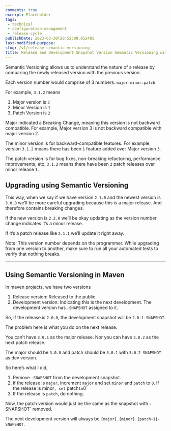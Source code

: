 ```yaml
---
comments: true
excerpt: Placeholder 
tags:
 - technical
 - configuration-management
 - release-cycle
publishDate: 2023-03-30T20:52:08.052481
last-modified-purpose:
slug: /v1/release-semantic-versioning
title: Release and Development Snapshot Version Semantic Versioning with Maven
---
```


Semantic Versioning allows us to understand the nature of a release by comparing the newly released version with the previous version.

Each version number would comprise of 3 numbers. `major.minor.patch`

For example, `3.1.2` means

1. Major version is `3`
2. Minor Version is `1`
3. Patch Version is `2`

Major indicated a Breaking Change, meaning this version is not backward compatible. For example, Major version 3 is not backward compatible with major version 2.

The minor version is for backward-compatible features. For example, version `3.1.2` means there has been `1` feature added over Major version `3`.

The patch version is for bug fixes, non-breaking refactoring, performance improvements, etc. `3.1.2` means there have been `2` patch releases over minor release `1`.

## Upgrading using Semantic Versioning

This way, when we say if we have version `2.1.0` and the newest version is `3.0.0` we’ll be more careful upgrading because this is a major release. And therefore contains breaking changes.

If the new version is `2.2.0` we’ll be okay updating as the version number change indicates it’s a minor release.

If it’s a patch release like `2.1.1` we’ll update it right away.

Note: This version number depends on the programmer. While upgrading from one version to another, make sure to run all your automated tests to verify that nothing breaks.

---

## Using Semantic Versioning in Maven

In maven projects, we have two versions

1. Release version: Released to the public.
2. Development version: Indicating this is the next development. The development version has `-SNAPSHOT` assigned to it.

So, if the release is `2.0.0`, the development snapshot will be `2.0.1-SNAPSHOT`.

The problem here is what you do on the next release.

You can’t have `3.0.1` as the major release. Nor you can have `3.0.2` as the next patch release.

The major should be `3.0.0` and patch should be `3.0.1` with `3.0.2-SNAPSHOT` as dev version.

So here’s what I did,

1. Remove `-SNAPSHOT` from the development snapshot.
2. if the release is `major`, increment `major` and set `minor` and `patch` to `0`.
if the release is minor`, set` patch`to`0`
3. If the release is `patch`, do nothing.

Now, the patch version would just be the same as the snapshot with `-`SNAPSHOT` removed.

The next development version will always be `{major}.{minor}.{patch+1}-SNAPSHOT`.